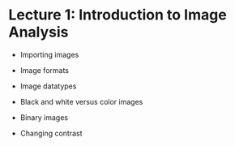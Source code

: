 # Lecture 1: Introduction to Image Analysis

* Importing images
* Image formats
* Image datatypes
* Black and white versus color images

* Binary images
* Changing contrast

